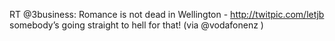 <!--
id: 212295737
link: http://kevinisom.info/post/212295737/rt-3business-romance-is-not-dead-in-wellington
slug: rt-3business-romance-is-not-dead-in-wellington
date: Wed Oct 14 2009 11:29:26 GMT+1300 (NZDT)
raw: {"blog_name":"kevinisom","id":212295737,"post_url":"http://kevinisom.info/post/212295737/rt-3business-romance-is-not-dead-in-wellington","slug":"rt-3business-romance-is-not-dead-in-wellington","type":"text","date":"2009-10-13 22:29:26 GMT","timestamp":1255472966,"state":"published","format":"html","reblog_key":"PFXQLUUM","tags":[],"short_url":"http://tmblr.co/Zw68YyCfs0v","highlighted":[],"feed_item":"http://twitter.com/kev_nz/statuses/4845531381","from_feed_id":"650289","note_count":0,"title":null,"body":"<p>RT @3business: Romance is not dead in Wellington - <a href=\"http://twitpic.com/letjb\" target=\"_blank\">http://twitpic.com/letjb</a> somebody&#8217;s going straight to hell for that! (via @vodafonenz )</p>"}
publish: 2009-10-014
tags: 
title: null
-->


RT @3business: Romance is not dead in Wellington -
<http://twitpic.com/letjb> somebody’s going straight to hell for that!
(via @vodafonenz )


